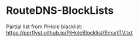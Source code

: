 # RouteDNS-BlockLists
Partial list from PiHole blacklist:
https://perflyst.github.io/PiHoleBlocklist/SmartTV.txt
